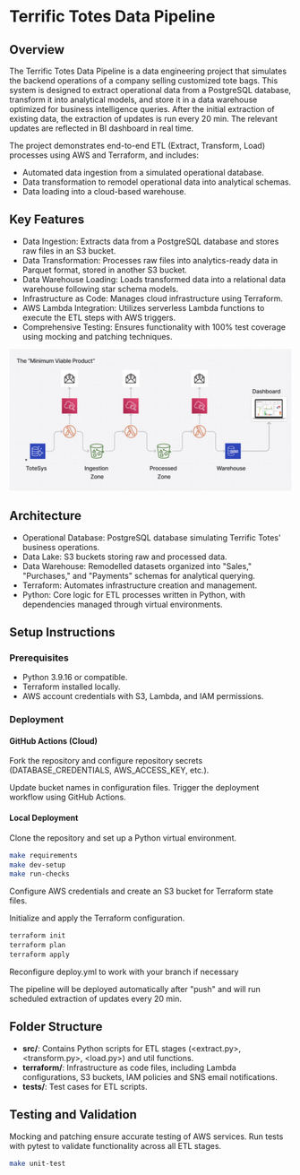 # Terrific Totes Data Pipeline
## Overview

The Terrific Totes Data Pipeline is a data engineering project that simulates the backend operations of a company selling customized tote bags. This system is designed to extract operational data from a PostgreSQL database, transform it into analytical models, and store it in a data warehouse optimized for business intelligence queries. After the initial extraction of existing data, the extraction of updates is run every 20 min. The relevant updates are reflected in BI dashboard in real time.

The project demonstrates end-to-end ETL (Extract, Transform, Load) processes using AWS and Terraform, and includes:

- Automated data ingestion from a simulated operational database.
- Data transformation to remodel operational data into analytical schemas.
- Data loading into a cloud-based warehouse.

## Key Features

- Data Ingestion: Extracts data from a PostgreSQL database and stores raw files in an S3 bucket.
- Data Transformation: Processes raw files into analytics-ready data in Parquet format, stored in another S3 bucket.
- Data Warehouse Loading: Loads transformed data into a relational data warehouse following star schema models.
- Infrastructure as Code: Manages cloud infrastructure using Terraform.
- AWS Lambda Integration: Utilizes serverless Lambda functions to execute the ETL steps with AWS triggers.
- Comprehensive Testing: Ensures functionality with 100% test coverage using mocking and patching techniques.

![Data Platform workflow](./Workflow.png)

## Architecture

- Operational Database: PostgreSQL database simulating Terrific Totes' business operations.
- Data Lake: S3 buckets storing raw and processed data.
- Data Warehouse: Remodelled datasets organized into "Sales," "Purchases," and "Payments" schemas for analytical querying.
- Terraform: Automates infrastructure creation and management.
- Python: Core logic for ETL processes written in Python, with dependencies managed through virtual environments.

## Setup Instructions
### Prerequisites

- Python 3.9.16 or compatible.
- Terraform installed locally.
- AWS account credentials with S3, Lambda, and IAM permissions.

### Deployment
#### GitHub Actions (Cloud)

Fork the repository and configure repository secrets (DATABASE_CREDENTIALS, AWS_ACCESS_KEY, etc.).

Update bucket names in configuration files.
Trigger the deployment workflow using GitHub Actions.

#### Local Deployment

Clone the repository and set up a Python virtual environment.
```bash
make requirements
make dev-setup
make run-checks
```
Configure AWS credentials and create an S3 bucket for Terraform state files.

Initialize and apply the Terraform configuration.
```bash
terraform init
terraform plan
terraform apply
```
Reconfigure deploy.yml to work with your branch if necessary

The pipeline will be deployed automatically after "push" and will run scheduled extraction of updates every 20 min.

## Folder Structure

- **src/**: Contains Python scripts for ETL stages (<extract.py>, <transform.py>, <load.py>) and util functions.
- **terraform/**: Infrastructure as code files, including Lambda configurations, S3 buckets, IAM policies and SNS email notifications.
- **tests/**: Test cases for ETL scripts.

## Testing and Validation

Mocking and patching ensure accurate testing of AWS services.
Run tests with pytest to validate functionality across all ETL stages.

```bash
make unit-test
```